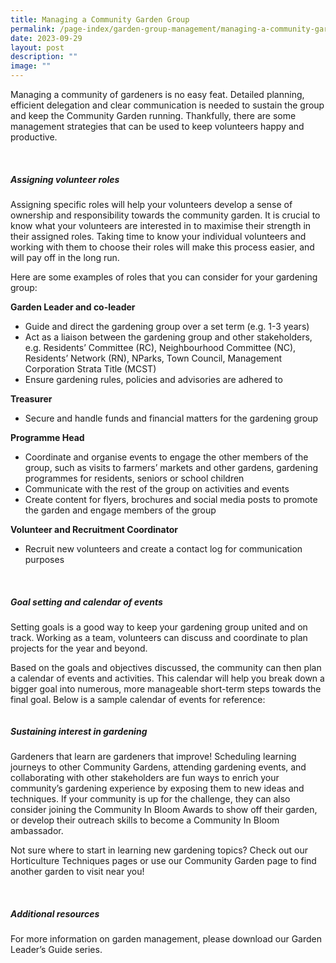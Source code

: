 ```yaml
---
title: Managing a Community Garden Group
permalink: /page-index/garden-group-management/managing-a-community-garden-group/
date: 2023-09-29
layout: post
description: ""
image: ""
---
```

<section>
	<p>Managing a community of gardeners is no easy feat. Detailed planning, efficient delegation and clear communication is needed to sustain the group and keep the Community Garden running. Thankfully, there are some management strategies that can be used to keep volunteers happy and productive.</p>
	<br>
</section>

<section>
	<h5>Assigning volunteer roles</h5>
	<p>Assigning specific roles will help your volunteers develop a sense of ownership and responsibility towards the community garden. It is crucial to know what your volunteers are interested in to maximise their strength in their assigned roles. Taking time to know your individual volunteers and working with them to choose their roles will make this process easier, and will pay off in the long run.</p> 
	<p>Here are some examples of roles that you can consider for your gardening group:</p>
	<strong>Garden Leader and co-leader</strong>
	<ul>
		<li>Guide and direct the gardening group over a set term (e.g. 1-3 years)</li>
		<li>Act as a liaison between the gardening group and other stakeholders, e.g. Residents’ Committee (RC), Neighbourhood Committee (NC), Residents’ Network (RN), NParks, Town Council, Management Corporation Strata Title (MCST)</li>
		<li>Ensure gardening rules, policies and advisories are adhered to</li>
	</ul>
	<strong>Treasurer</strong>
	<ul>
		<li>Secure and handle funds and financial matters for the gardening group</li>
	</ul>
	<strong>Programme Head</strong>
	<ul>
		<li>Coordinate and organise events to engage the other members of the group, such as visits to farmers’ markets and other gardens, gardening programmes for residents, seniors or school children</li>
		<li>Communicate with the rest of the group on activities and events</li>
		<li>Create content for flyers, brochures and social media posts to promote the garden and engage members of the group</li>
	</ul>
	<strong>Volunteer and Recruitment Coordinator</strong>
	<ul>
		<li>Recruit new volunteers and create a contact log for communication purposes</li>
	</ul>
	<br>
</section>

<section>
	<h5>Goal setting and calendar of events</h5>
	<p>Setting goals is a good way to keep your gardening group united and on track. Working as a team, volunteers can discuss and coordinate to plan projects for the year and beyond.</p>
	<p>Based on the goals and objectives discussed, the community can then plan a calendar of events and activities. This calendar will help you break down a bigger goal into numerous, more manageable short-term steps towards the final goal. Below is a sample calendar of events for reference:</p>
	<img src="">
</section>

<section>
	<h5>Sustaining interest in gardening</h5>
	<p>Gardeners that learn are gardeners that improve! Scheduling learning journeys to other Community Gardens, attending gardening events, and collaborating with other stakeholders are fun ways to enrich your community’s gardening experience by exposing them to new ideas and techniques. If your community is up for the challenge, they can also consider joining the Community In Bloom Awards to show off their garden, or develop their outreach skills to become a Community In Bloom ambassador.</p>
<p>Not sure where to start in learning new gardening topics? Check out our Horticulture Techniques pages or use our Community Garden page to find another garden to visit near you!</p>
	<br>
</section>

<section>
	<h5>Additional resources</h5>
For more information on garden management, please download our Garden Leader’s Guide series.
</section>